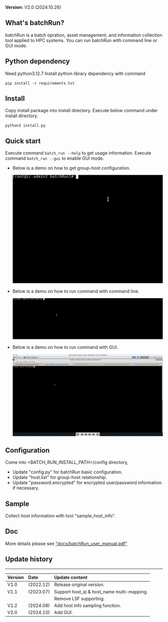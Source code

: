 **Version:** V2.0 (2024.10.26)


## What's batchRun?
batchRun is a batch opration, asset management, and information collection tool applied to HPC systems.
You can run batchRun with command line or GUI mode.


## Python dependency
Need python3.12.7
Install python library dependency with command

    pip install -r requirements.txt


## Install
Copy install package into install directory.
Execute below command under install directory.

    python3 install.py


## Quick start
Execute command `batch_run --help` to get usage information.
Execute command `batch_run --gui` to enable GUI mode.
* Below is a demo on how to get group-host configuration.

   ![list_hosts_demo](data/demo/list_hosts_demo.gif)

* Below is a demo on how to run command with command line.

   ![command_line_run_demo](data/demo/command_line_run_demo.gif)

* Below is a demo on how to run command with GUI.

   ![gui_run_demo](data/demo/gui_run_demo.gif)


## Configuration
Come into <BATCH_RUN_INSTALL_PATH>/config directory,

  - Update "config.py" for batchRun basic configuration.
  - Update "host.list" for group-host relationship.
  - Update "password.encrypted" for encrypted user/password information if necessary.


## Sample
Collect host information with tool "sample_host_info".


## Doc
More details please see ["docs/batchRun_user_manual.pdf"](./docs/batchRun_user_manual.pdf)


## Update history
***
| Version | Date      | Update content                             |
|:--------|:----------|:-------------------------------------------|
| V1.0    | (2022.12) | Release original version.                  |
| V1.1    | (2023.07) | Support host_ip & host_name multi-mapping. |
|         |           | Remove LSF supporting.                     |
| V1.2    | (2024.08) | Add host info sampling function.           |
| V2.0    | (2024.10) | Add GUI.                                   |
